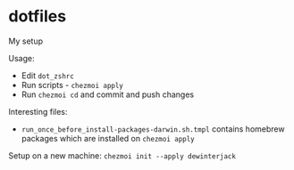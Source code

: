 # dotfiles
My setup

Usage:

* Edit `dot_zshrc`
* Run scripts - `chezmoi apply`
* Run `chezmoi cd` and commit and push changes

Interesting files:

* `run_once_before_install-packages-darwin.sh.tmpl` contains homebrew packages which are installed on `chezmoi apply`

Setup on a new machine:
`chezmoi init --apply dewinterjack`
